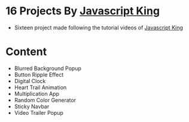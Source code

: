 # 16 Projects By [Javascript King](https://www.youtube.com/@JavaScriptKing)

- Sixteen project made following the tutorial videos of [Javascript King](https://www.youtube.com/@JavaScriptKing)

# Content

- Blurred Background Popup
- Button Ripple Effect
- Digital Clock
- Heart Trail Animation
- Multiplication App
- Random Color Generator
- Sticky Navbar
- Video Trailer Popup